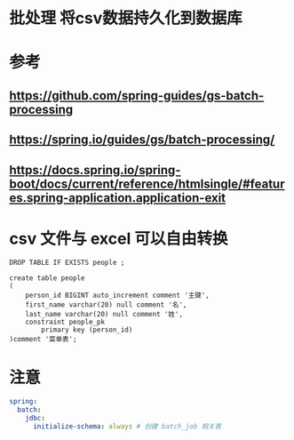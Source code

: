 # 批处理 将csv数据持久化到数据库

# 参考
## https://github.com/spring-guides/gs-batch-processing
## https://spring.io/guides/gs/batch-processing/
## https://docs.spring.io/spring-boot/docs/current/reference/htmlsingle/#features.spring-application.application-exit

# csv 文件与 excel 可以自由转换

```mysql
DROP TABLE IF EXISTS people ;

create table people
(
    person_id BIGINT auto_increment comment '主键',
    first_name varchar(20) null comment '名',
    last_name varchar(20) null comment '姓',
    constraint people_pk
        primary key (person_id)
)comment '菜单表';
```

# 注意

```yaml
spring:
  batch:
    jdbc:
      initialize-schema: always # 创建 batch_job 相关表
```